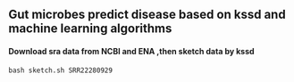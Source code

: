 ## Gut microbes predict disease based on kssd and machine learning algorithms

#### Download sra data from NCBI and ENA ,then sketch data by kssd
```shell
bash sketch.sh SRR22280929
```

